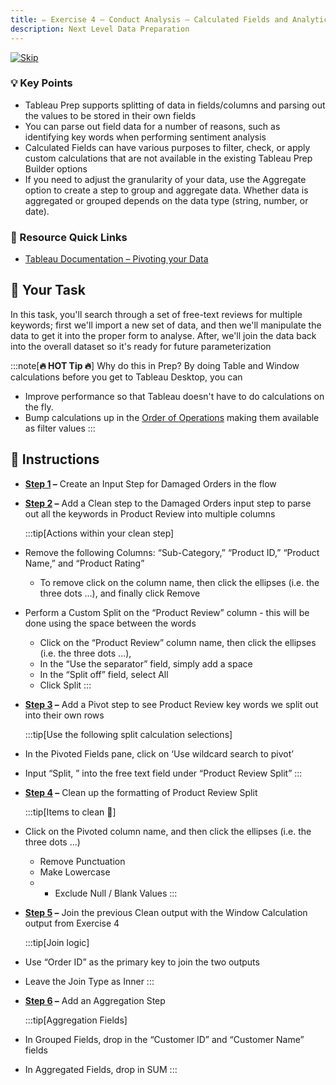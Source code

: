 ```yaml
---
title: ✏️ Exercise 4 – Conduct Analysis – Calculated Fields and Analytic Functions
description: Next Level Data Preparation
---
```

[![Skip](/images/skip.png)](#-instructions)
### 💡 Key Points

* Tableau Prep supports splitting of data in fields/columns and parsing out the values to be stored in their own fields
* You can parse out field data for a number of reasons, such as identifying key words when performing sentiment analysis
* Calculated Fields can have various purposes to filter, check, or apply custom calculations that are not available in the existing Tableau Prep Builder options
* If you need to adjust the granularity of your data, use the Aggregate option to create a step to group and aggregate data. Whether data is aggregated or grouped depends on the data type (string, number, or date).

### 📙 Resource Quick Links

* [Tableau Documentation – Pivoting your Data](https://help.tableau.com/current/prep/en-us/prep_pivot.htm)

## 🎯 Your Task

In this task, you'll search through a set of free-text reviews for multiple keywords; first we'll import a new set of data, and then we'll manipulate the data to get it into the proper form to analyse. After, we'll join the data back into the overall dataset so it's ready for future parameterization

:::note[**🔥 HOT Tip 🔥**]
Why do this in Prep? By doing Table and Window calculations before you get to Tableau Desktop, you can
* Improve performance so that Tableau doesn't have to do calculations on the fly.
* Bump calculations up in the [Order of Operations](https://help.tableau.com/current/pro/desktop/en-us/order_of_operations.htm) making them available as filter values
:::

## 📝 Instructions

* **<a href="/../../reference/e5s1sol" target="_blank">Step 1</a> –** Create an Input Step for Damaged Orders in the flow
* **<a href="/../../reference/e5s2sol" target="_blank">Step 2</a> –** Add a Clean step to the Damaged Orders input step to parse out all the keywords in Product Review into multiple columns

    :::tip[Actions within your clean step]
* Remove the following Columns: “Sub-Category,” “Product ID,” “Product Name,” and “Product Rating”
  *  To remove click on the column name, then click the ellipses (i.e. the three dots ...), and finally click Remove

* Perform a Custom Split on the “Product Review” column - this will be done using the space between the words
  * Click on the “Product Review” column name, then click the ellipses (i.e. the three dots ...),
  * In the “Use the separator” field, simply add a space
  * In the “Split off” field, select All
  * Click Split
  :::

* **<a href="/../../reference/e5s3sol" target="_blank">Step 3</a> –** Add a Pivot  step to see Product Review key words we split out into their own rows

  :::tip[Use the following split calculation selections]
* In the Pivoted Fields pane, click on ‘Use wildcard search to pivot’
* Input “Split, ” into the free text field under “Product Review Split”
    :::
* **<a href="/../../reference/e5s4sol" target="_blank">Step 4</a> –** Clean up the formatting of Product Review Split

    :::tip[Items to clean 🧹]
* Click on the Pivoted column name, and then click the ellipses (i.e. the three dots ...)
  * Remove Punctuation
  * Make Lowercase
  * * Exclude Null / Blank Values
  :::


* **<a href="/../../reference/e5s5sol" target="_blank">Step 5</a> –** Join the previous Clean output with the Window Calculation output from Exercise 4

    :::tip[Join logic]
* Use “Order ID” as the primary key to join the two outputs
* Leave the Join Type as Inner
    :::

* **<a href="/../../reference/e5s6sol" target="_blank">Step 6</a> –** Add an Aggregation Step

  :::tip[Aggregation Fields]
* In Grouped Fields, drop in the “Customer ID” and “Customer Name” fields
* In Aggregated Fields, drop in SUM
  :::